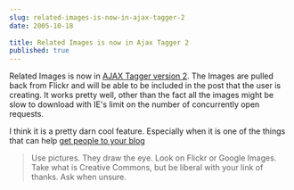 ```yaml
---
slug: related-images-is-now-in-ajax-tagger-2
date: 2005-10-18
 
title: Related Images is now in Ajax Tagger 2
published: true
---
```

Related Images is now in [AJAX Tagger version 2](http://www.kinlan.co.uk/AjaxExperiments/AjaxTag2).  The Images are pulled back from Flickr and will be able to be included in the post that the user is creating.  It works pretty well, other than the fact all the images might be slow to download with IE's limit on the number of concurrently open requests.<p />I think it is a pretty darn cool feature.  Especially when it is one of the things that can help [get people to your blog](http://www.blogginghelp.com/2005/10/17/generating-traffic/)<blockquote class="posterous_short_quote">Use pictures. They draw the eye. Look on Flickr or Google Images. Take what is Creative Commons, but be liberal with your link of thanks. Ask when unsure. </blockquote><p />

